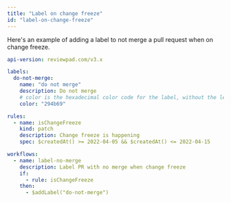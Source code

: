 ```yaml
---
title: "Label on change freeze"
id: "label-on-change-freeze"
---
```


Here's an example of adding a label to not merge a pull request when on change freeze.

```yaml
api-version: reviewpad.com/v3.x

labels:
  do-not-merge:
    name: "do not merge"
    description: Do not merge
    # color is the hexadecimal color code for the label, without the leading #.
    color: "294b69"

rules:
  - name: isChangeFreeze
    kind: patch
    description: Change freeze is happening
    spec: $createdAt() >= 2022-04-05 && $createdAt() <= 2022-04-15

workflows:
  - name: label-no-merge
    description: Label PR with no merge when change freeze
    if:
      - rule: isChangeFreeze
    then:
      - $addLabel("do-not-merge")
```